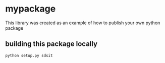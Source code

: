 # mypackage
This library was created as an example of how to publish your own python package

## building this package locally
`python setup.py sdsit`

